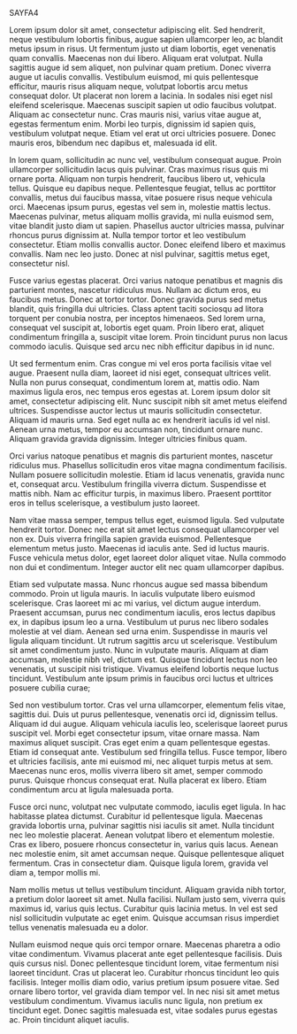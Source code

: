 SAYFA4

Lorem ipsum dolor sit amet, consectetur adipiscing elit. Sed hendrerit, neque vestibulum lobortis finibus, augue sapien ullamcorper leo, ac blandit metus ipsum in risus. Ut fermentum justo ut diam lobortis, eget venenatis quam convallis. Maecenas non dui libero. Aliquam erat volutpat. Nulla sagittis augue id sem aliquet, non pulvinar quam pretium. Donec viverra augue ut iaculis convallis. Vestibulum euismod, mi quis pellentesque efficitur, mauris risus aliquam neque, volutpat lobortis arcu metus consequat dolor. Ut placerat non lorem a lacinia. In sodales nisi eget nisl eleifend scelerisque. Maecenas suscipit sapien ut odio faucibus volutpat. Aliquam ac consectetur nunc. Cras mauris nisi, varius vitae augue at, egestas fermentum enim. Morbi leo turpis, dignissim id sapien quis, vestibulum volutpat neque. Etiam vel erat ut orci ultricies posuere. Donec mauris eros, bibendum nec dapibus et, malesuada id elit.

In lorem quam, sollicitudin ac nunc vel, vestibulum consequat augue. Proin ullamcorper sollicitudin lacus quis pulvinar. Cras maximus risus quis mi ornare porta. Aliquam non turpis hendrerit, faucibus libero ut, vehicula tellus. Quisque eu dapibus neque. Pellentesque feugiat, tellus ac porttitor convallis, metus dui faucibus massa, vitae posuere risus neque vehicula orci. Maecenas ipsum purus, egestas vel sem in, molestie mattis lectus. Maecenas pulvinar, metus aliquam mollis gravida, mi nulla euismod sem, vitae blandit justo diam ut sapien. Phasellus auctor ultricies massa, pulvinar rhoncus purus dignissim at. Nulla tempor tortor et leo vestibulum consectetur. Etiam mollis convallis auctor. Donec eleifend libero et maximus convallis. Nam nec leo justo. Donec at nisl pulvinar, sagittis metus eget, consectetur nisl.

Fusce varius egestas placerat. Orci varius natoque penatibus et magnis dis parturient montes, nascetur ridiculus mus. Nullam ac dictum eros, eu faucibus metus. Donec at tortor tortor. Donec gravida purus sed metus blandit, quis fringilla dui ultricies. Class aptent taciti sociosqu ad litora torquent per conubia nostra, per inceptos himenaeos. Sed lorem urna, consequat vel suscipit at, lobortis eget quam. Proin libero erat, aliquet condimentum fringilla a, suscipit vitae lorem. Proin tincidunt purus non lacus commodo iaculis. Quisque sed arcu nec nibh efficitur dapibus in id nunc.

Ut sed fermentum enim. Cras congue mi vel eros porta facilisis vitae vel augue. Praesent nulla diam, laoreet id nisi eget, consequat ultrices velit. Nulla non purus consequat, condimentum lorem at, mattis odio. Nam maximus ligula eros, nec tempus eros egestas at. Lorem ipsum dolor sit amet, consectetur adipiscing elit. Nunc suscipit nibh sit amet metus eleifend ultrices. Suspendisse auctor lectus ut mauris sollicitudin consectetur. Aliquam id mauris urna. Sed eget nulla ac ex hendrerit iaculis id vel nisl. Aenean urna metus, tempor eu accumsan non, tincidunt ornare nunc. Aliquam gravida gravida dignissim. Integer ultricies finibus quam.

Orci varius natoque penatibus et magnis dis parturient montes, nascetur ridiculus mus. Phasellus sollicitudin eros vitae magna condimentum facilisis. Nullam posuere sollicitudin molestie. Etiam id lacus venenatis, gravida nunc et, consequat arcu. Vestibulum fringilla viverra dictum. Suspendisse et mattis nibh. Nam ac efficitur turpis, in maximus libero. Praesent porttitor eros in tellus scelerisque, a vestibulum justo laoreet.

Nam vitae massa semper, tempus tellus eget, euismod ligula. Sed vulputate hendrerit tortor. Donec nec erat sit amet lectus consequat ullamcorper vel non ex. Duis viverra fringilla sapien gravida euismod. Pellentesque elementum metus justo. Maecenas id iaculis ante. Sed id luctus mauris. Fusce vehicula metus dolor, eget laoreet dolor aliquet vitae. Nulla commodo non dui et condimentum. Integer auctor elit nec quam ullamcorper dapibus.

Etiam sed vulputate massa. Nunc rhoncus augue sed massa bibendum commodo. Proin ut ligula mauris. In iaculis vulputate libero euismod scelerisque. Cras laoreet mi ac mi varius, vel dictum augue interdum. Praesent accumsan, purus nec condimentum iaculis, eros lectus dapibus ex, in dapibus ipsum leo a urna. Vestibulum ut purus nec libero sodales molestie at vel diam. Aenean sed urna enim. Suspendisse in mauris vel ligula aliquam tincidunt. Ut rutrum sagittis arcu ut scelerisque. Vestibulum sit amet condimentum justo. Nunc in vulputate mauris. Aliquam at diam accumsan, molestie nibh vel, dictum est. Quisque tincidunt lectus non leo venenatis, ut suscipit nisi tristique. Vivamus eleifend lobortis neque luctus tincidunt. Vestibulum ante ipsum primis in faucibus orci luctus et ultrices posuere cubilia curae;

Sed non vestibulum tortor. Cras vel urna ullamcorper, elementum felis vitae, sagittis dui. Duis ut purus pellentesque, venenatis orci id, dignissim tellus. Aliquam id dui augue. Aliquam vehicula iaculis leo, scelerisque laoreet purus suscipit vel. Morbi eget consectetur ipsum, vitae ornare massa. Nam maximus aliquet suscipit. Cras eget enim a quam pellentesque egestas. Etiam id consequat ante. Vestibulum sed fringilla tellus. Fusce tempor, libero et ultricies facilisis, ante mi euismod mi, nec aliquet turpis metus at sem. Maecenas nunc eros, mollis viverra libero sit amet, semper commodo purus. Quisque rhoncus consequat erat. Nulla placerat ex libero. Etiam condimentum arcu at ligula malesuada porta.

Fusce orci nunc, volutpat nec vulputate commodo, iaculis eget ligula. In hac habitasse platea dictumst. Curabitur id pellentesque ligula. Maecenas gravida lobortis urna, pulvinar sagittis nisi iaculis sit amet. Nulla tincidunt nec leo molestie placerat. Aenean volutpat libero et elementum molestie. Cras ex libero, posuere rhoncus consectetur in, varius quis lacus. Aenean nec molestie enim, sit amet accumsan neque. Quisque pellentesque aliquet fermentum. Cras in consectetur diam. Quisque ligula lorem, gravida vel diam a, tempor mollis mi.

Nam mollis metus ut tellus vestibulum tincidunt. Aliquam gravida nibh tortor, a pretium dolor laoreet sit amet. Nulla facilisi. Nullam justo sem, viverra quis maximus id, varius quis lectus. Curabitur quis lacinia metus. In vel est sed nisl sollicitudin vulputate ac eget enim. Quisque accumsan risus imperdiet tellus venenatis malesuada eu a dolor.

Nullam euismod neque quis orci tempor ornare. Maecenas pharetra a odio vitae condimentum. Vivamus placerat ante eget pellentesque facilisis. Duis quis cursus nisl. Donec pellentesque tincidunt lorem, vitae fermentum nisi laoreet tincidunt. Cras ut placerat leo. Curabitur rhoncus tincidunt leo quis facilisis. Integer mollis diam odio, varius pretium ipsum posuere vitae. Sed ornare libero tortor, vel gravida diam tempor vel. In nec nisi sit amet metus vestibulum condimentum. Vivamus iaculis nunc ligula, non pretium ex tincidunt eget. Donec sagittis malesuada est, vitae sodales purus egestas ac. Proin tincidunt aliquet iaculis.
